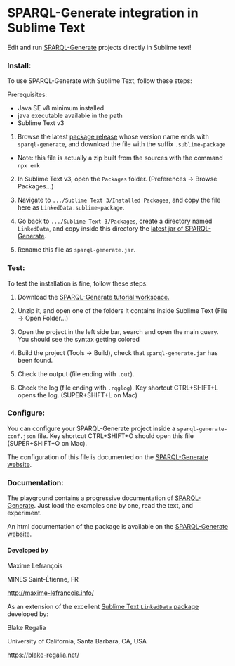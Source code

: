 # SPARQL-Generate integration in Sublime Text

Edit and run [SPARQL-Generate](https://ci.mines-stetienne.fr/sparql-generate/) projects directly in Sublime text!



### Install:

To use SPARQL-Generate with Sublime Text, follow these steps:

Prerequisites:

- Java SE v8 minimum installed
- java executable available in the path
- Sublime Text v3

1. Browse the latest [package release](https://github.com/sparql-generate/sublime-editor/releases) whose version name ends with `sparql-generate`, and download the file with the suffix `.sublime-package`
  - Note: this file is actually a zip built from the sources with the command `npx emk`

2. In Sublime Text v3, open the `Packages` folder. (Preferences -> Browse Packages...)

3. Navigate to `.../Sublime Text 3/Installed Packages`, and copy the file here as `LinkedData.sublime-package`.

4. Go back to `.../Sublime Text 3/Packages`, create a directory named `LinkedData`, and copy inside this directory the [latest jar of SPARQL-Generate](https://ci.mines-stetienne.fr/sparql-generate/language-cli.html). 

5. Rename this file as `sparql-generate.jar`.


### Test:

To test the installation is fine, follow these steps:

1. Download the [SPARQL-Generate tutorial workspace.](https://eswc2018-sparql-ext.github.io/tutorial/sparql-generate-tutorial.zip)

2. Unzip it, and open one of the folders it contains inside Sublime Text (File -> Open Folder...)

3. Open the project in the left side bar, search and open the main query. You should see the syntax getting colored

4. Build the project (Tools -> Build), check that `sparql-generate.jar` has been found.

5. Check the output (file ending with `.out`).

6. Check the log (file ending with `.rqglog`). Key shortcut CTRL+SHIFT+L opens the log. (SUPER+SHIFT+L on Mac) 

### Configure:

You can configure your SPARQL-Generate project inside a `sparql-generate-conf.json` file. Key shortcut CTRL+SHIFT+O should open this file (SUPER+SHIFT+O on Mac).

The configuration of this file is documented on the [SPARQL-Generate website](https://ci.mines-stetienne.fr/sparql-generate/sublime.html). 


### Documentation:

The playground contains a progressive documentation of [SPARQL-Generate](https://ci.mines-stetienne.fr/sparql-generate/playground.html).  Just load the examples one by one, read the text, and experiment.  

An html documentation of the package is available on the [SPARQL-Generate website](https://ci.mines-stetienne.fr/sparql-generate/sublime.html). 



#### Developed by


Maxime Lefrançois

MINES Saint-Étienne, FR

http://maxime-lefrancois.info/


As an extension of the excellent [Sublime Text `LinkedData` package](https://packagecontrol.io/packages/LinkedData) developed by:


Blake Regalia

University of California, Santa Barbara, CA, USA

https://blake-regalia.net/
